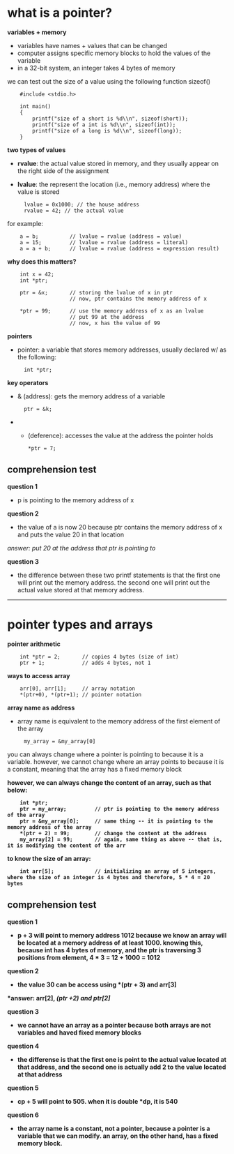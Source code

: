 # what is a pointer?


**variables + memory**
- variables have names + values that can be changed
- computer assigns specific memory blocks to hold the values of the variable
- in a 32-bit system, an integer takes 4 bytes of memory

we can test out the size of a value using the following function sizeof()

        #include <stdio.h>

        int main()  
        {  
            printf("size of a short is %d\\n", sizeof(short));  
            printf("size of a int is %d\\n", sizeof(int));  
            printf("size of a long is %d\\n", sizeof(long));  
        }

**two types of values**
- **rvalue**: the actual value stored in memory, and they usually appear on the right side of the assignment
- **lvalue**: the represent the location (i.e., memory address) where the value is stored 

        lvalue = 0x1000; // the house address
        rvalue = 42; // the actual value

for example: 

        a = b;          // lvalue = rvalue (address = value)
        a = 15;         // lvalue = rvalue (address = literal)
        a = a + b;      // lvalue = rvalue (address = expression result)

**why does this matters?**

        int x = 42; 
        int *ptr;

        ptr = &x;       // storing the lvalue of x in ptr 
                        // now, ptr contains the memory address of x

        *ptr = 99;      // use the memory address of x as an lvalue
                        // put 99 at the address
                        // now, x has the value of 99 

**pointers**
- pointer: a variable that stores memory addresses, usually declared w/ as the following:

        int *ptr;

**key operators**
- & (address): gets the memory address of a variable

        ptr = &k;

- * (deference): accesses the value at the address the pointer holds

        *ptr = 7;

## comprehension test

**question 1**
- p is pointing to the memory address of x

**question 2**
- the value of a is now 20 because ptr contains the memory address of x and puts the value 20 in that location

*answer: put 20 at the address that ptr is pointing to*

**question 3**
- the difference between these two printf statements is that the first one will print out the memory address. the second one will print out the actual value stored at that memory address. 

---
# pointer types and arrays

**pointer arithmetic**  

        int *ptr = 2;       // copies 4 bytes (size of int)
        ptr + 1;            // adds 4 bytes, not 1 

**ways to access array**
 
        arr[0], arr[1];     // array notation
        *(ptr+0), *(ptr+1); // pointer notation

**array name as address**
- array name is equivalent to the memory address of the first element of the array

        my_array = &my_array[0]

you can always change where a pointer is pointing to because it is a variable. however, we cannot change where an array points to because it is a constant, meaning that the array has a fixed memory block<b>

however, we can always change the content of an array, such as that below:

        int *ptr;
        ptr = my_array;         // ptr is pointing to the memory address of the array
        ptr = &my_array[0];     // same thing -- it is pointing to the memory address of the array
        *(ptr + 2) = 99;        // change the content at the address
        my_array[2] = 99;       // again, same thing as above -- that is, it is modifying the content of the arr
        

to know the size of an array:

        int arr[5];             // initializing an array of 5 integers, where the size of an integer is 4 bytes and therefore, 5 * 4 = 20 bytes

## comprehension test

**question 1**
- p + 3 will point to memory address 1012 because we know an array will be located at a memory address of at least 1000. knowing this, because int has 4 bytes of memory, and the ptr is traversing 3 positions from element, 4 * 3 = 12 + 1000 = 1012

**question 2**
- the value 30 can be access using *(ptr + 3) and arr[3] 

*answer: arr[2], *(ptr +2) and ptr[2]*

**question 3**
- we cannot have an array as a pointer because both arrays are not variables and haved fixed memory blocks

**question 4**
- the differense is that the first one is point to the actual value located at that address, and the second one is actually add 2 to the value located at that address

**question 5**
- cp + 5 will point to 505. when it is double *dp, it is 540

**question 6**
- the array name is a constant, not a pointer, because a pointer is a variable that we can modify. an array, on the other hand, has a fixed memory block.
